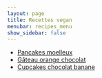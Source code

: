 ```yaml
---
layout: page
title: Recettes vegan
menubar: recipes_menu
show_sidebar: false
---
```


* [Pancakes moelleux](recipes/dessert/pancakes)
* [Gâteau orange chocolat](recipes/dessert/orange_chocolate_cake)
* [Cupcakes chocolat banane](recipes/dessert/chocolat_cupcake)